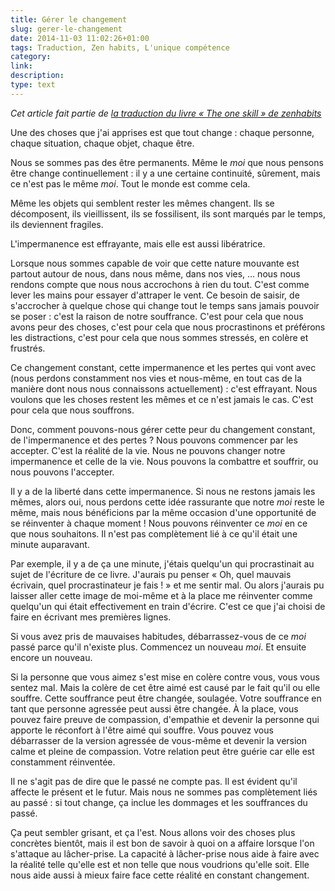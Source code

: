 ```yaml
---
title: Gérer le changement
slug: gerer-le-changement
date: 2014-11-03 11:02:26+01:00
tags: Traduction, Zen habits, L'unique compétence
category: 
link: 
description: 
type: text
---
```


_Cet article fait partie de [la traduction du livre « The one skill » de zenhabits](/blog/traduction-du-livre-the-one-skill-de-zenhabits/)_

Une des choses que j'ai apprises est que tout change : chaque personne, chaque situation, chaque objet, chaque être.

Nous se sommes pas des être permanents. Même le _moi_ que nous pensons être change continuellement : il y a une certaine continuité, sûrement, mais ce n'est pas le même _moi_. Tout le monde est comme cela.
<!-- TEASER_END -->
Même les objets qui semblent rester les mêmes changent. Ils se décomposent, ils vieillissent, ils se fossilisent, ils sont marqués par le temps, ils deviennent fragiles.

L'impermanence est effrayante, mais elle est aussi libératrice.

Lorsque nous sommes capable de voir que cette nature mouvante est partout autour de nous, dans nous même, dans nos vies, … nous nous rendons compte que nous nous accrochons à rien du tout. C'est comme lever les mains pour essayer d'attraper le vent. Ce besoin de saisir, de s'accrocher à quelque chose qui change tout le temps sans jamais pouvoir se poser : c'est la raison de notre souffrance. C'est pour cela que nous avons peur des choses, c'est pour cela que nous procrastinons et préférons les distractions, c'est pour cela que nous sommes stressés, en colère et frustrés.

Ce changement constant, cette impermanence et les pertes qui vont avec (nous perdons constamment nos vies et nous-même, en tout cas de la manière dont nous nous connaissons actuellement) : c'est effrayant. Nous voulons que les choses restent les mêmes et ce n'est jamais le cas. C'est pour cela que nous souffrons.

Donc, comment pouvons-nous gérer cette peur du changement constant, de l'impermanence et des pertes ? Nous pouvons commencer par les accepter. C'est la réalité de la vie. Nous ne pouvons changer notre impermanence et celle de la vie. Nous pouvons la combattre et souffrir, ou nous pouvons l'accepter.

Il y a de la liberté dans cette impermanence. Si nous ne restons jamais les mêmes, alors oui, nous perdons cette idée rassurante que notre _moi_ reste le même, mais nous bénéficions par la même occasion d'une opportunité de se réinventer à chaque moment ! Nous pouvons réinventer ce _moi_ en ce que nous souhaitons. Il n'est pas complètement lié à ce qu'il était une minute auparavant.

Par exemple, il y a de ça une minute, j'étais quelqu'un qui procrastinait au sujet de l'écriture de ce livre. J'aurais pu penser « Oh, quel mauvais écrivain, quel procrastinateur je fais ! » et me sentir mal. Ou alors j'aurais pu laisser aller cette image de moi-même et à la place me réinventer comme quelqu'un qui était effectivement en train d'écrire. C'est ce que j'ai choisi de faire en écrivant mes premières lignes.

Si vous avez pris de mauvaises habitudes, débarrassez-vous de ce _moi_ passé parce qu'il n'existe plus. Commencez un nouveau _moi_. Et ensuite encore un nouveau.

Si la personne que vous aimez s'est mise en colère contre vous, vous vous sentez mal. Mais la colère de cet être aimé est causé par le fait qu'il ou elle souffre. Cette souffrance peut être changée, soulagée. Votre souffrance en tant que personne agressée peut aussi être changée. À la place, vous pouvez faire preuve de compassion, d'empathie et devenir la personne qui apporte le réconfort à l'être aimé qui souffre. Vous pouvez vous débarrasser de la version agressée de vous-même et devenir la version calme et pleine de compassion. Votre relation peut être guérie car elle est constamment réinventée.

Il ne s'agit pas de dire que le passé ne compte pas. Il est évident qu'il affecte le présent et le futur. Mais nous ne sommes pas complètement liés au passé : si tout change, ça inclue les dommages et les souffrances du passé.

Ça peut sembler grisant, et ça l'est. Nous allons voir des choses plus concrètes bientôt, mais il est bon de savoir à quoi on a affaire lorsque l'on s'attaque au lâcher-prise. La capacité à lâcher-prise nous aide à faire avec la réalité telle qu'elle est et non telle que nous voudrions qu'elle soit. Elle nous aide aussi à mieux faire face cette réalité en constant changement.

